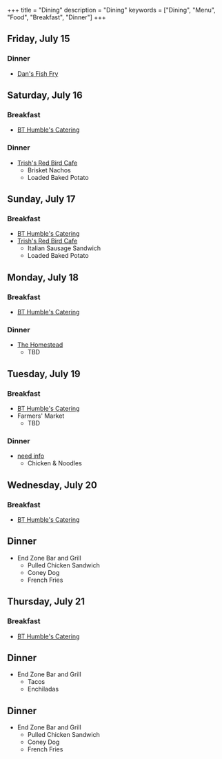 +++
title = "Dining"
description = "Dining"
keywords = ["Dining", "Menu", "Food", "Breakfast", "Dinner"]
+++

## Friday, July 15

### Dinner
* [Dan's Fish Fry](https://dansfishfryservice.com/)


## Saturday, July 16

### Breakfast
* [BT Humble's Catering](http://www.bthumbles.com/)

### Dinner
* [Trish's Red Bird Cafe](https://www.redbirddayton.com/)
    * Brisket Nachos
    * Loaded Baked Potato


## Sunday, July 17

### Breakfast
* [BT Humble's Catering](http://www.bthumbles.com/)
* [Trish's Red Bird Cafe](https://www.redbirddayton.com/)
    * Italian Sausage Sandwich
    * Loaded Baked Potato


## Monday, July 18

### Breakfast
* [BT Humble's Catering](http://www.bthumbles.com/)

### Dinner
* [The Homestead](https://homesteadbuttery.com/)
    * TBD


## Tuesday, July 19

### Breakfast
* [BT Humble's Catering](http://www.bthumbles.com/)
* Farmers' Market
    * TBD

### Dinner
* [need info]()
    * Chicken & Noodles


## Wednesday, July 20

### Breakfast
* [BT Humble's Catering](http://www.bthumbles.com/)

## Dinner
* End Zone Bar and Grill
    * Pulled Chicken Sandwich
    * Coney Dog
    * French Fries


## Thursday, July 21

### Breakfast
* [BT Humble's Catering](http://www.bthumbles.com/)

## Dinner
* End Zone Bar and Grill
    * Tacos
    * Enchiladas


## Dinner
* End Zone Bar and Grill
    * Pulled Chicken Sandwich
    * Coney Dog
    * French Fries
